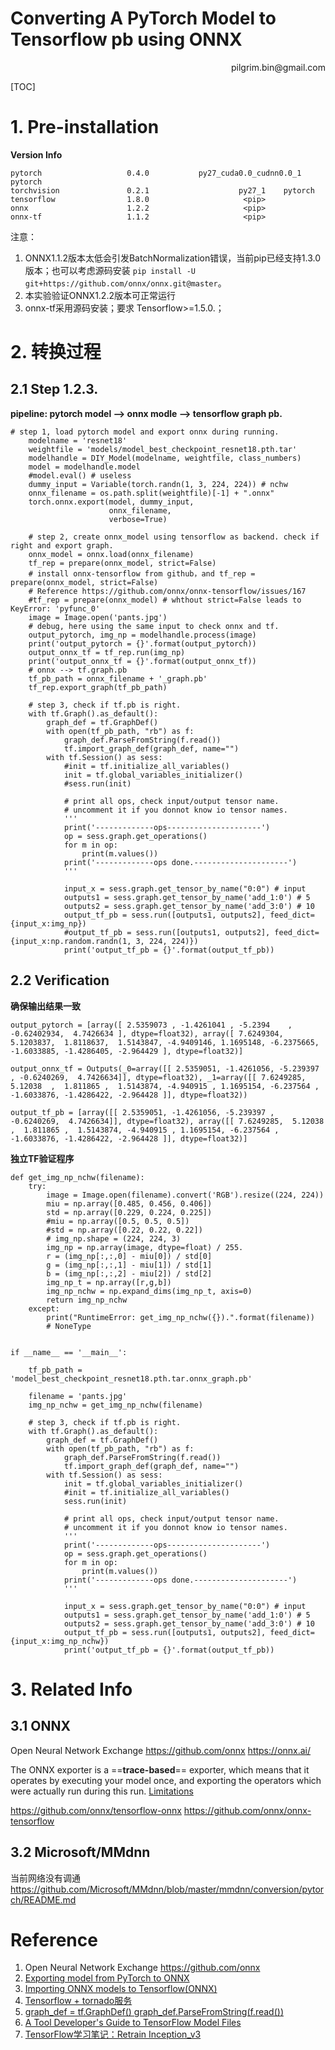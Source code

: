 # Converting A PyTorch Model to Tensorflow pb using ONNX

<p align="right">pilgrim.bin@gmail.com</p>

[TOC]

# 1. Pre-installation

**Version Info**

```
pytorch                   0.4.0           py27_cuda0.0_cudnn0.0_1    pytorch
torchvision               0.2.1                    py27_1    pytorch
tensorflow                1.8.0                     <pip>
onnx                      1.2.2                     <pip>
onnx-tf                   1.1.2                     <pip> 
```

注意：

1. ONNX1.1.2版本太低会引发BatchNormalization错误，当前pip已经支持1.3.0版本；也可以考虑源码安装 `pip install -U git+https://github.com/onnx/onnx.git@master`。
2. 本实验验证ONNX1.2.2版本可正常运行
3. onnx-tf采用源码安装；要求 Tensorflow>=1.5.0.；


# 2. 转换过程

## 2.1 Step 1.2.3.

**pipeline: pytorch model --> onnx modle --> tensorflow graph pb.**

```
# step 1, load pytorch model and export onnx during running.
    modelname = 'resnet18'
    weightfile = 'models/model_best_checkpoint_resnet18.pth.tar'
    modelhandle = DIY_Model(modelname, weightfile, class_numbers)
    model = modelhandle.model
    #model.eval() # useless
    dummy_input = Variable(torch.randn(1, 3, 224, 224)) # nchw
    onnx_filename = os.path.split(weightfile)[-1] + ".onnx"
    torch.onnx.export(model, dummy_input,
                      onnx_filename,
                      verbose=True)
    
    # step 2, create onnx_model using tensorflow as backend. check if right and export graph.
    onnx_model = onnx.load(onnx_filename)
    tf_rep = prepare(onnx_model, strict=False)
    # install onnx-tensorflow from github，and tf_rep = prepare(onnx_model, strict=False)
    # Reference https://github.com/onnx/onnx-tensorflow/issues/167
    #tf_rep = prepare(onnx_model) # whthout strict=False leads to KeyError: 'pyfunc_0'
    image = Image.open('pants.jpg')
    # debug, here using the same input to check onnx and tf.
    output_pytorch, img_np = modelhandle.process(image)
    print('output_pytorch = {}'.format(output_pytorch))
    output_onnx_tf = tf_rep.run(img_np)
    print('output_onnx_tf = {}'.format(output_onnx_tf))
    # onnx --> tf.graph.pb
    tf_pb_path = onnx_filename + '_graph.pb'
    tf_rep.export_graph(tf_pb_path)
    
    # step 3, check if tf.pb is right.
    with tf.Graph().as_default():
        graph_def = tf.GraphDef()
        with open(tf_pb_path, "rb") as f:
            graph_def.ParseFromString(f.read())
            tf.import_graph_def(graph_def, name="")
        with tf.Session() as sess:
            #init = tf.initialize_all_variables()
            init = tf.global_variables_initializer()
            #sess.run(init)
            
            # print all ops, check input/output tensor name.
            # uncomment it if you donnot know io tensor names.
            '''
            print('-------------ops---------------------')
            op = sess.graph.get_operations()
            for m in op:
                print(m.values())
            print('-------------ops done.---------------------')
            '''

            input_x = sess.graph.get_tensor_by_name("0:0") # input
            outputs1 = sess.graph.get_tensor_by_name('add_1:0') # 5
            outputs2 = sess.graph.get_tensor_by_name('add_3:0') # 10
            output_tf_pb = sess.run([outputs1, outputs2], feed_dict={input_x:img_np})
            #output_tf_pb = sess.run([outputs1, outputs2], feed_dict={input_x:np.random.randn(1, 3, 224, 224)})
            print('output_tf_pb = {}'.format(output_tf_pb))
```


## 2.2 Verification

**确保输出结果一致**

```
output_pytorch = [array([ 2.5359073 , -1.4261041 , -5.2394    , -0.62402934,  4.7426634 ], dtype=float32), array([ 7.6249304,  5.1203837,  1.8118637,  1.5143847, -4.9409146, 1.1695148, -6.2375665, -1.6033885, -1.4286405, -2.964429 ], dtype=float32)]
      
output_onnx_tf = Outputs(_0=array([[ 2.5359051, -1.4261056, -5.239397 , -0.6240269,  4.7426634]], dtype=float32), _1=array([[ 7.6249285,  5.12038  ,  1.811865 ,  1.5143874, -4.940915 , 1.1695154, -6.237564 , -1.6033876, -1.4286422, -2.964428 ]], dtype=float32))
      
output_tf_pb = [array([[ 2.5359051, -1.4261056, -5.239397 , -0.6240269,  4.7426634]], dtype=float32), array([[ 7.6249285,  5.12038  ,  1.811865 ,  1.5143874, -4.940915 , 1.1695154, -6.237564 , -1.6033876, -1.4286422, -2.964428 ]], dtype=float32)]
```

**独立TF验证程序**


```
def get_img_np_nchw(filename):
    try:
        image = Image.open(filename).convert('RGB').resize((224, 224))
        miu = np.array([0.485, 0.456, 0.406])
        std = np.array([0.229, 0.224, 0.225])
        #miu = np.array([0.5, 0.5, 0.5])
        #std = np.array([0.22, 0.22, 0.22])
        # img_np.shape = (224, 224, 3)
        img_np = np.array(image, dtype=float) / 255.
        r = (img_np[:,:,0] - miu[0]) / std[0]
        g = (img_np[:,:,1] - miu[1]) / std[1]
        b = (img_np[:,:,2] - miu[2]) / std[2]
        img_np_t = np.array([r,g,b])
        img_np_nchw = np.expand_dims(img_np_t, axis=0)
        return img_np_nchw
    except:
        print("RuntimeError: get_img_np_nchw({}).".format(filename))
        # NoneType
    

if __name__ == '__main__':
    
    tf_pb_path = 'model_best_checkpoint_resnet18.pth.tar.onnx_graph.pb'
    
    filename = 'pants.jpg'
    img_np_nchw = get_img_np_nchw(filename)
    
    # step 3, check if tf.pb is right.
    with tf.Graph().as_default():
        graph_def = tf.GraphDef()
        with open(tf_pb_path, "rb") as f:
            graph_def.ParseFromString(f.read())
            tf.import_graph_def(graph_def, name="")
        with tf.Session() as sess:
            init = tf.global_variables_initializer()
            #init = tf.initialize_all_variables()
            sess.run(init)
            
            # print all ops, check input/output tensor name.
            # uncomment it if you donnot know io tensor names.
            '''
            print('-------------ops---------------------')
            op = sess.graph.get_operations()
            for m in op:
                print(m.values())
            print('-------------ops done.---------------------')
            '''

            input_x = sess.graph.get_tensor_by_name("0:0") # input
            outputs1 = sess.graph.get_tensor_by_name('add_1:0') # 5
            outputs2 = sess.graph.get_tensor_by_name('add_3:0') # 10
            output_tf_pb = sess.run([outputs1, outputs2], feed_dict={input_x:img_np_nchw})
            print('output_tf_pb = {}'.format(output_tf_pb))
```

# 3. Related Info 

## 3.1 ONNX

Open Neural Network Exchange
https://github.com/onnx
https://onnx.ai/

The ONNX exporter is a ==**trace-based**== exporter, which means that it operates by executing your model once, and exporting the operators which were actually run during this run. [Limitations](https://pytorch.org/docs/stable/onnx.html#example-end-to-end-alexnet-from-pytorch-to-caffe2)

https://github.com/onnx/tensorflow-onnx
https://github.com/onnx/onnx-tensorflow

## 3.2 Microsoft/MMdnn

当前网络没有调通
https://github.com/Microsoft/MMdnn/blob/master/mmdnn/conversion/pytorch/README.md

# Reference

1. Open Neural Network Exchange https://github.com/onnx
2. [Exporting model from PyTorch to ONNX](https://github.com/onnx/tutorials/blob/master/tutorials/PytorchOnnxExport.ipynb)
3. [Importing ONNX models to Tensorflow(ONNX)](https://github.com/onnx/tutorials/blob/master/tutorials/OnnxTensorflowImport.ipynb)
4. [Tensorflow + tornado服务](https://zhuanlan.zhihu.com/p/26136080)
5. [graph_def = tf.GraphDef() graph_def.ParseFromString(f.read())](https://github.com/llSourcell/tensorflow_image_classifier/blob/master/src/label_image.py)
6. [A Tool Developer's Guide to TensorFlow Model Files](https://www.tensorflow.org/extend/tool_developers/)
7. [TensorFlow学习笔记：Retrain Inception_v3](https://www.jianshu.com/p/613c3b08faea)


